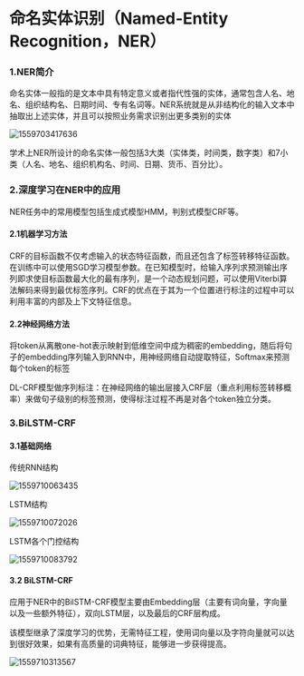 # 命名实体识别（Named-Entity Recognition，NER）

### 1.NER简介

命名实体一般指的是文本中具有特定意义或者指代性强的实体，通常包含人名、地名、组织结构名、日期时间、专有名词等。NER系统就是从非结构化的输入文本中抽取出上述实体，并且可以按照业务需求识别出更多类别的实体

![1559703417636](C:\Users\Administrator\AppData\Roaming\Typora\typora-user-images\1559703417636.png)

学术上NER所设计的命名实体一般包括3大类（实体类，时间类，数字类）和7小类（人名、地名、组织机构名、时间、日期、货币、百分比）。

### 2.深度学习在NER中的应用

NER任务中的常用模型包括生成式模型HMM，判别式模型CRF等。

#### 2.1机器学习方法

CRF的目标函数不仅考虑输入的状态特征函数，而且还包含了标签转移特征函数。在训练中可以使用SGD学习模型参数。在已知模型时，给输入序列求预测输出序列即求使目标函数最大化的最有序列，是一个动态规划问题，可以使用Viterbi算法解码来得到最优标签序列。CRF的优点在于其为一个位置进行标注的过程中可以利用丰富的内部及上下文特征信息。

#### 2.2神经网络方法

将token从离散one-hot表示映射到低维空间中成为稠密的embedding，随后将句子的embedding序列输入到RNN中，用神经网络自动提取特征，Softmax来预测每个token的标签

DL-CRF模型做序列标注：在神经网络的输出层接入CRF层（重点利用标签转移概率）来做句子级别的标签预测，使得标注过程不再是对各个token独立分类。

### 3.BiLSTM-CRF

#### 3.1基础网络

传统RNN结构

![1559710063435](C:\Users\Administrator\AppData\Roaming\Typora\typora-user-images\1559710063435.png)

LSTM结构

![1559710072026](C:\Users\Administrator\AppData\Roaming\Typora\typora-user-images\1559710072026.png)

LSTM各个门控结构

![1559710083792](C:\Users\Administrator\AppData\Roaming\Typora\typora-user-images\1559710083792.png)

#### 3.2 BiLSTM-CRF

应用于NER中的BilSTM-CRF模型主要由Embedding层（主要有词向量，字向量以及一些额外特征），双向LSTM层，以及最后的CRF层构成。

该模型继承了深度学习的优势，无需特征工程，使用词向量以及字符向量就可以达到很好效果，如果有高质量的词典特征，能够进一步获得提高。

![1559710313567](C:\Users\Administrator\AppData\Roaming\Typora\typora-user-images\1559710313567.png)

